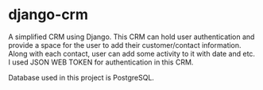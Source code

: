 # django-crm

A simplified CRM using Django. This CRM can hold user authentication and provide a space for the user to add their customer/contact information. Along with each contact, user can add some activity to it with date and etc. I used JSON WEB TOKEN for authentication in this CRM.

Database used in this project is PostgreSQL.
